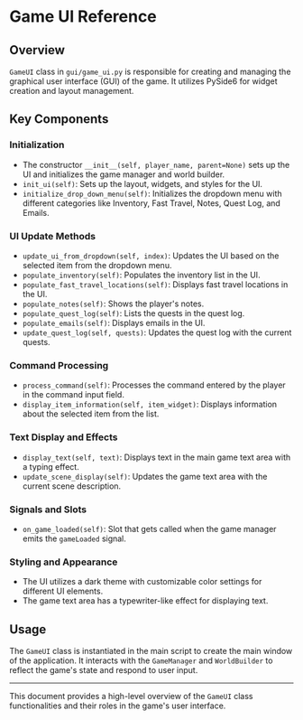 
# Game UI Reference

## Overview

`GameUI` class in `gui/game_ui.py` is responsible for creating and managing the graphical user interface (GUI) of the game. It utilizes PySide6 for widget creation and layout management.

## Key Components

### Initialization

- The constructor `__init__(self, player_name, parent=None)` sets up the UI and initializes the game manager and world builder.
- `init_ui(self)`: Sets up the layout, widgets, and styles for the UI.
- `initialize_drop_down_menu(self)`: Initializes the dropdown menu with different categories like Inventory, Fast Travel, Notes, Quest Log, and Emails.

### UI Update Methods

- `update_ui_from_dropdown(self, index)`: Updates the UI based on the selected item from the dropdown menu.
- `populate_inventory(self)`: Populates the inventory list in the UI.
- `populate_fast_travel_locations(self)`: Displays fast travel locations in the UI.
- `populate_notes(self)`: Shows the player's notes.
- `populate_quest_log(self)`: Lists the quests in the quest log.
- `populate_emails(self)`: Displays emails in the UI.
- `update_quest_log(self, quests)`: Updates the quest log with the current quests.

### Command Processing

- `process_command(self)`: Processes the command entered by the player in the command input field.
- `display_item_information(self, item_widget)`: Displays information about the selected item from the list.

### Text Display and Effects

- `display_text(self, text)`: Displays text in the main game text area with a typing effect.
- `update_scene_display(self)`: Updates the game text area with the current scene description.

### Signals and Slots

- `on_game_loaded(self)`: Slot that gets called when the game manager emits the `gameLoaded` signal.

### Styling and Appearance

- The UI utilizes a dark theme with customizable color settings for different UI elements.
- The game text area has a typewriter-like effect for displaying text.

## Usage

The `GameUI` class is instantiated in the main script to create the main window of the application. It interacts with the `GameManager` and `WorldBuilder` to reflect the game's state and respond to user input.

---

This document provides a high-level overview of the `GameUI` class functionalities and their roles in the game's user interface.

